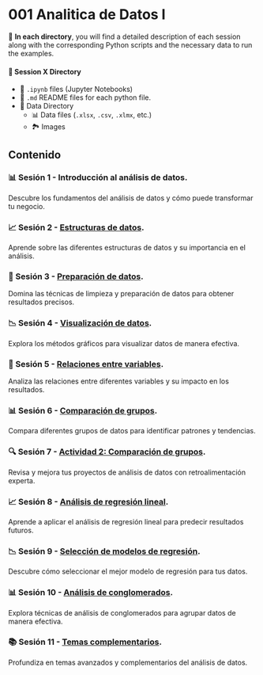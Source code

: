 # 001 Analitica de Datos I

📁 **In each directory**, you will find a detailed description of each session along with the corresponding Python scripts and the necessary data to run the examples.

#### 📂 Session X Directory
- 📓 `.ipynb` files (Jupyter Notebooks)
- 📘 `.md` README files for each python file.
- 📂 Data Directory
  - 📊 Data files (`.xlsx`, `.csv`, `.xlmx`, etc.)
  - 🏞️ Images

## Contenido


### 📊 Sesión 1 - Introducción al análisis de datos.
Descubre los fundamentos del análisis de datos y cómo puede transformar tu negocio.

### 📈 Sesión 2 - [Estructuras de datos](Sesion002/README.md).  
Aprende sobre las diferentes estructuras de datos y su importancia en el análisis.

### 🧹 Sesión 3 - [Preparación de datos](Sesion003/README.md).
Domina las técnicas de limpieza y preparación de datos para obtener resultados precisos.

### 📉 Sesión 4 - [Visualización de datos](Sesion004/README.md).
Explora los métodos gráficos para visualizar datos de manera efectiva.

### 🔗 Sesión 5 - [Relaciones entre variables](Sesion005/README.md).
Analiza las relaciones entre diferentes variables y su impacto en los resultados.

### 📊 Sesión 6 - [Comparación de grupos](Sesion006/README.md).
Compara diferentes grupos de datos para identificar patrones y tendencias.

### 🔍 Sesión 7 - [Actividad 2: Comparación de grupos](Sesion007/README.md).
Revisa y mejora tus proyectos de análisis de datos con retroalimentación experta.

### 📈 Sesión 8 - [Análisis de regresión lineal](Sesion008/README.md).
Aprende a aplicar el análisis de regresión lineal para predecir resultados futuros.

### 📉 Sesión 9 - [Selección de modelos de regresión](Sesion009/README.md).
Descubre cómo seleccionar el mejor modelo de regresión para tus datos.

### 📊 Sesión 10 - [Análisis de conglomerados](Sesion010/README.md).
Explora técnicas de análisis de conglomerados para agrupar datos de manera efectiva.

### 📚 Sesión 11 - [Temas complementarios](Sesion011/README.md).
Profundiza en temas avanzados y complementarios del análisis de datos.
